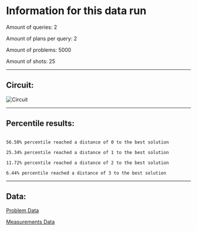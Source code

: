 # Information for this data runAmount of queries: 2Amount of plans per query: 2Amount of problems: 5000Amount of shots: 25<hr>## Circuit:![Circuit](circuit.png)<hr>## Percentile results:```56.50% percentile reached a distance of 0 to the best solution25.34% percentile reached a distance of 1 to the best solution11.72% percentile reached a distance of 2 to the best solution6.44% percentile reached a distance of 3 to the best solution```<hr>## Data:[Problem Data](problems.csv)[Measurements Data](measurements.csv)